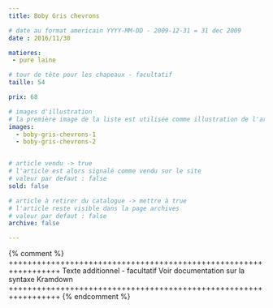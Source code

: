 ```yaml
---
title: Boby Gris chevrons

# date au format americain YYYY-MM-DD - 2009-12-31 = 31 dec 2009
date : 2016/11/30

matieres:
 - pure laine

# tour de tête pour les chapeaux - facultatif
taille: 54

prix: 68

# images d'illustration
# la première image de la liste est utilisée comme illustration de l'article dans les pages de listing.
images:
  - boby-gris-chevrons-1
  - boby-gris-chevrons-2


# article vendu -> true
# l'article est alors signalé comme vendu sur le site
# valeur par defaut : false
sold: false

# article à retirer du catalogue -> mettre à true
# l'article reste visible dans la page archives
# valeur par defaut : false
archive: false

---
```

{% comment %} +++++++++++++++++++++++++++++++++++++++++++++++++++++++++++++++++
              Texte additionnel - facultatif
              Voir documentation sur la syntaxe Kramdown
+++++++++++++++++++++++++++++++++++++++++++++++++++++++++++++++++ {% endcomment %}
